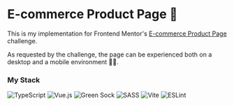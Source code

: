 # E-commerce Product Page 👟

This is my implementation for Frontend Mentor's [E-commerce Product Page](https://www.frontendmentor.io/challenges/ecommerce-product-page-UPsZ9MJp6) challenge.

As requested by the challenge, the page can be experienced both on a desktop and a mobile environment 🧑‍💻.

### My Stack

![TypeScript](https://img.shields.io/badge/typescript-%23007ACC.svg?style=for-the-badge&logo=typescript&logoColor=white)
![Vue.js](https://img.shields.io/badge/vuejs-%2335495e.svg?style=for-the-badge&logo=vuedotjs&logoColor=%234FC08D)
![Green Sock](https://img.shields.io/badge/green%20sock-88CE02?style=for-the-badge&logo=greensock&logoColor=white)
![SASS](https://img.shields.io/badge/SASS-hotpink.svg?style=for-the-badge&logo=SASS&logoColor=white)
![Vite](https://img.shields.io/badge/vite-%23646CFF.svg?style=for-the-badge&logo=vite&logoColor=white)
![ESLint](https://img.shields.io/badge/ESLint-4B3263?style=for-the-badge&logo=eslint&logoColor=white)
